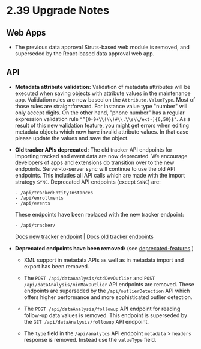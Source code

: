 # 2.39 Upgrade Notes

## Web Apps

* The previous data approval Struts-based web module is removed, and superseded by the React-based data approval web app.

## API

* **Metadata attribute validation:** Validation of metadata attributes will be executed when saving objects with attribute values in the maintenance app. Validation rules are now based on the `Attribute.ValueType`. Most of those rules are straightforward. For instance value type "number" will only accept digits. On the other hand, "phone number" has a regular expression validation rule `"^[0-9+\\(\\)#\\.\\s\\/ext-]{6,50}$"`. As a result of this new validation feature, you might get errors when editing metadata objects which now have invalid attribute values. In that case please update the values and save the object.

* **Old tracker APIs deprecated:** The old tracker API endpoints for importing tracked and event data are now deprecated. We encourage developers of apps and extensions do transition over to the new endpoints. Server-to-server sync will continue to use the old API endpoints. This includes all API calls which are made with the import strategy `SYNC`. Deprecated API endpoints (except `SYNC`) are:
   ```
   - /api/trackedEntityInstances
   - /api/enrollments
   - /api/events
   ```
   These endpoints have been replaced with the new tracker endpoint: 
   ```
   - /api/tracker/
   ```
   [Docs new tracker endpoint](https://docs.dhis2.org/en/develop/using-the-api/dhis-core-version-238/new-tracker.html) | [Docs old tracker endpoints](https://docs.dhis2.org/en/develop/using-the-api/dhis-core-version-238/tracker.html)

* **Deprecated endpoints have been removed:** (see [deprecated-features](https://github.com/dhis2/dhis2-releases/blob/master/releases/deprecated-features.md) )

    * XML support in metadata APIs as well as in metadata import and export has been removed.

    * The `POST /api/dataAnalysis/stdDevOutlier` and `POST /api/dataAnalysis/minMaxOutlier` API endpoints are removed. These endpoints are superseded by the `/api/outlierDetection` API which offers higher performance and more sophisticated outlier detection.

    * The `POST /api/dataAnalysis/followup` API endpoint for reading follow-up data values is removed. This endpoint is superseded by the `GET /api/dataAnalysis/followup` API endpoint.

    * The `type` field in the `/api/analytcs` API endpoint `metadata` > `headers` response is removed. Instead use the `valueType` field.
